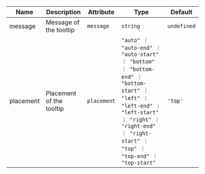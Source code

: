 | Name                                                                                                  | Description              | Attribute   | Type                                                                                                                                                                                                         | Default     |
| ----------------------------------------------------------------------------------------------------- | ------------------------ | ----------- | ------------------------------------------------------------------------------------------------------------------------------------------------------------------------------------------------------------ | ----------- |
| <div className="Api__Table"> <div>message</div> <div className="Api__Table Docs__Tags"></div></div>   | Message of the tooltip   | `message`   | `string`                                                                                                                                                                                                     | `undefined` |
| <div className="Api__Table"> <div>placement</div> <div className="Api__Table Docs__Tags"></div></div> | Placement of the tooltip | `placement` | `"auto" ｜ "auto-end" ｜ "auto-start" ｜ "bottom" ｜ "bottom-end" ｜ "bottom-start" ｜ "left" ｜ "left-end" ｜ "left-start" ｜ "right" ｜ "right-end" ｜ "right-start" ｜ "top" ｜ "top-end" ｜ "top-start"` | `'top'`     |

